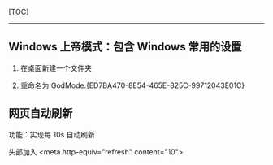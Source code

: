 [TOC]

------

## Windows 上帝模式：包含 Windows 常用的设置

1. 在桌面新建一个文件夹

2. 重命名为 GodMode.{ED7BA470-8E54-465E-825C-99712043E01C}
## 网页自动刷新
功能：实现每 10s 自动刷新

头部加入 \<meta http-equiv="refresh" content="10">
